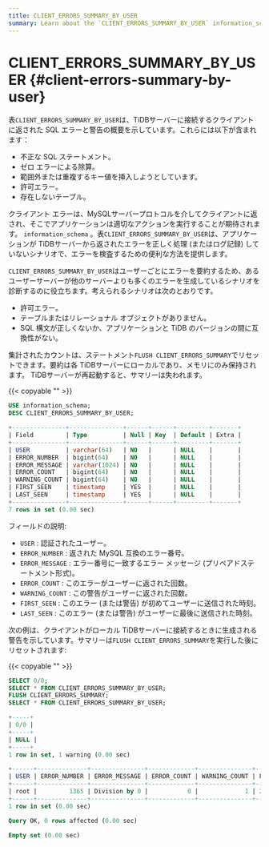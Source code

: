 ```yaml
---
title: CLIENT_ERRORS_SUMMARY_BY_USER
summary: Learn about the `CLIENT_ERRORS_SUMMARY_BY_USER` information_schema table.
---
```


# CLIENT_ERRORS_SUMMARY_BY_USER {#client-errors-summary-by-user}

表`CLIENT_ERRORS_SUMMARY_BY_USER`は、TiDBサーバーに接続するクライアントに返された SQL エラーと警告の概要を示しています。これらには以下が含まれます：

-   不正な SQL ステートメント。
-   ゼロ エラーによる除算。
-   範囲外または重複するキー値を挿入しようとしています。
-   許可エラー。
-   存在しないテーブル。

クライアント エラーは、MySQLサーバープロトコルを介してクライアントに返され、そこでアプリケーションは適切なアクションを実行することが期待されます。 `information_schema` 。表`CLIENT_ERRORS_SUMMARY_BY_USER`は、アプリケーションが TiDBサーバーから返されたエラーを正しく処理 (またはログ記録) していないシナリオで、エラーを検査するための便利な方法を提供します。

`CLIENT_ERRORS_SUMMARY_BY_USER`はユーザーごとにエラーを要約するため、あるユーザーサーバーが他のサーバーよりも多くのエラーを生成しているシナリオを診断するのに役立ちます。考えられるシナリオは次のとおりです。

-   許可エラー。
-   テーブルまたはリレーショナル オブジェクトがありません。
-   SQL 構文が正しくないか、アプリケーションと TiDB のバージョンの間に互換性がない。

集計されたカウントは、ステートメント`FLUSH CLIENT_ERRORS_SUMMARY`でリセットできます。要約は各 TiDBサーバーにローカルであり、メモリにのみ保持されます。 TiDBサーバーが再起動すると、サマリーは失われます。

{{< copyable "" >}}

```sql
USE information_schema;
DESC CLIENT_ERRORS_SUMMARY_BY_USER;
```

```sql
+---------------+---------------+------+------+---------+-------+
| Field         | Type          | Null | Key  | Default | Extra |
+---------------+---------------+------+------+---------+-------+
| USER          | varchar(64)   | NO   |      | NULL    |       |
| ERROR_NUMBER  | bigint(64)    | NO   |      | NULL    |       |
| ERROR_MESSAGE | varchar(1024) | NO   |      | NULL    |       |
| ERROR_COUNT   | bigint(64)    | NO   |      | NULL    |       |
| WARNING_COUNT | bigint(64)    | NO   |      | NULL    |       |
| FIRST_SEEN    | timestamp     | YES  |      | NULL    |       |
| LAST_SEEN     | timestamp     | YES  |      | NULL    |       |
+---------------+---------------+------+------+---------+-------+
7 rows in set (0.00 sec)
```

フィールドの説明:

-   `USER` : 認証されたユーザー。
-   `ERROR_NUMBER` : 返された MySQL 互換のエラー番号。
-   `ERROR_MESSAGE` : エラー番号に一致するエラー メッセージ (プリペアドステートメント形式)。
-   `ERROR_COUNT` : このエラーがユーザーに返された回数。
-   `WARNING_COUNT` : この警告がユーザーに返された回数。
-   `FIRST_SEEN` : このエラー (または警告) が初めてユーザーに送信された時刻。
-   `LAST_SEEN` : このエラー (または警告) がユーザーに最後に送信された時刻。

次の例は、クライアントがローカル TiDBサーバーに接続するときに生成される警告を示しています。サマリーは`FLUSH CLIENT_ERRORS_SUMMARY`を実行した後にリセットされます:

{{< copyable "" >}}

```sql
SELECT 0/0;
SELECT * FROM CLIENT_ERRORS_SUMMARY_BY_USER;
FLUSH CLIENT_ERRORS_SUMMARY;
SELECT * FROM CLIENT_ERRORS_SUMMARY_BY_USER;
```

```sql
+-----+
| 0/0 |
+-----+
| NULL |
+-----+
1 row in set, 1 warning (0.00 sec)

+------+--------------+---------------+-------------+---------------+---------------------+---------------------+
| USER | ERROR_NUMBER | ERROR_MESSAGE | ERROR_COUNT | WARNING_COUNT | FIRST_SEEN          | LAST_SEEN           |
+------+--------------+---------------+-------------+---------------+---------------------+---------------------+
| root |         1365 | Division by 0 |           0 |             1 | 2021-03-18 13:05:36 | 2021-03-18 13:05:36 |
+------+--------------+---------------+-------------+---------------+---------------------+---------------------+
1 row in set (0.00 sec)

Query OK, 0 rows affected (0.00 sec)

Empty set (0.00 sec)
```
